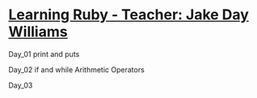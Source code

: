 # [Learning Ruby - Teacher: Jake Day Williams](https://www.youtube.com/playlist?list=PLMK2xMz5H5Zv8eC8b4K6tMaE1-Z9FgSOp)

Day_01
    print and puts
    
Day_02
    if and while
    Arithmetic Operators
    
Day_03    
    
